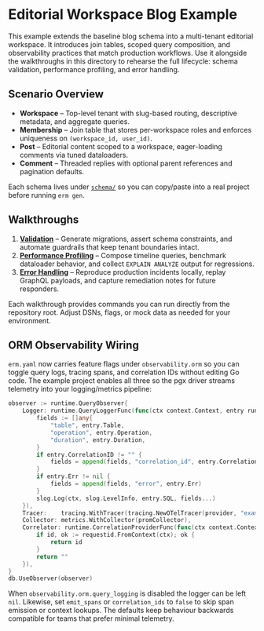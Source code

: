 # Editorial Workspace Blog Example

This example extends the baseline blog schema into a multi-tenant editorial workspace. It introduces join tables, scoped query
composition, and observability practices that match production workflows. Use it alongside the walkthroughs in this directory
to rehearse the full lifecycle: schema validation, performance profiling, and error handling.

## Scenario Overview

- **Workspace** – Top-level tenant with slug-based routing, descriptive metadata, and aggregate queries.
- **Membership** – Join table that stores per-workspace roles and enforces uniqueness on `(workspace_id, user_id)`.
- **Post** – Editorial content scoped to a workspace, eager-loading comments via tuned dataloaders.
- **Comment** – Threaded replies with optional parent references and pagination defaults.

Each schema lives under [`schema/`](./schema) so you can copy/paste into a real project before running `erm gen`.

## Walkthroughs

1. **[Validation](./walkthroughs/validation.md)** – Generate migrations, assert schema constraints, and automate guardrails that
   keep tenant boundaries intact.
2. **[Performance Profiling](./walkthroughs/performance-profiling.md)** – Compose timeline queries, benchmark dataloader
   behavior, and collect `EXPLAIN ANALYZE` output for regressions.
3. **[Error Handling](./walkthroughs/error-handling.md)** – Reproduce production incidents locally, replay GraphQL payloads, and
   capture remediation notes for future responders.

Each walkthrough provides commands you can run directly from the repository root. Adjust DSNs, flags, or mock data as needed
for your environment.

## ORM Observability Wiring

`erm.yaml` now carries feature flags under `observability.orm` so you can toggle query logs, tracing spans, and correlation IDs without editing Go code. The example project enables all three so the pgx driver streams telemetry into your logging/metrics pipeline:

```go
observer := runtime.QueryObserver{
    Logger: runtime.QueryLoggerFunc(func(ctx context.Context, entry runtime.QueryLog) {
        fields := []any{
            "table", entry.Table,
            "operation", entry.Operation,
            "duration", entry.Duration,
        }
        if entry.CorrelationID != "" {
            fields = append(fields, "correlation_id", entry.CorrelationID)
        }
        if entry.Err != nil {
            fields = append(fields, "error", entry.Err)
        }
        slog.Log(ctx, slog.LevelInfo, entry.SQL, fields...)
    }),
    Tracer:    tracing.WithTracer(tracing.NewOTelTracer(provider, "examples/blog")),
    Collector: metrics.WithCollector(promCollector),
    Correlator: runtime.CorrelationProviderFunc(func(ctx context.Context) string {
        if id, ok := requestid.FromContext(ctx); ok {
            return id
        }
        return ""
    }),
}
db.UseObserver(observer)
```

When `observability.orm.query_logging` is disabled the logger can be left `nil`. Likewise, set `emit_spans` or `correlation_ids` to `false` to skip span emission or context lookups. The defaults keep behaviour backwards compatible for teams that prefer minimal telemetry.
